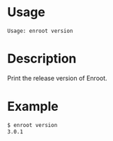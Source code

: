 # Usage

`Usage: enroot version`

# Description

Print the release version of Enroot.

# Example

```sh
$ enroot version
3.0.1
```
